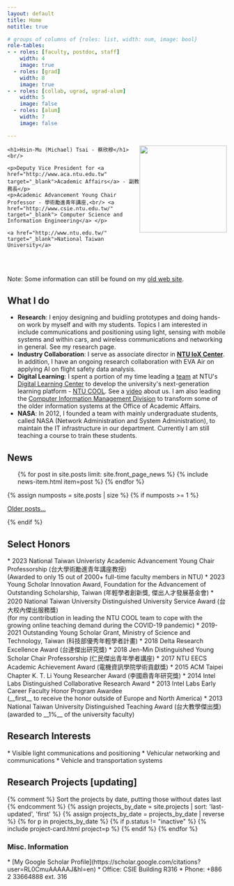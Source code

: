 ```yaml
---
layout: default
title: Home
notitle: true

# groups of columns of {roles: list, width: num, image: bool}
role-tables:
- - roles: [faculty, postdoc, staff]
    width: 4
    image: true
  - roles: [grad]
    width: 8
    image: true
- - roles: [collab, ugrad, ugrad-alum]
    width: 5
    image: false
  - roles: [alum]
    width: 7
    image: false

---
```




<div class="jumbotron"> 
    <!--<img src="img/people/proftsai.png" height=250 align="right"/>-->
   <img class="rounded-circle profile"          
             src="{{site.baseurl}}img/people/8602.jpg" style="float:right;height:200px;"/>

    <h1>Hsin-Mu (Michael) Tsai - 蔡欣穆</h1>
    <br/>

    <p>Deputy Vice President for <a href="http://www.aca.ntu.edu.tw" target="_blank">Academic Affairs</a> - 副教務長</p> 
    <p>Academic Advancement Young Chair Professor - 學術勵進青年講座,<br/> <a href="http://www.csie.ntu.edu.tw/" target="_blank"> Computer Science and Information Engineering</a> </p>
    
    <a href="http://www.ntu.edu.tw/" target="_blank">National Taiwan University</a>

<br/> 
<br/> 
</div>

Note: Some information can still be found on my <a href="http://www.csie.ntu.edu.tw/~hsinmu/wiki/">old web site</a>.

<h2> What I do </h2>

* __Research__: I enjoy designing and buidling prototypes and doing hands-on work by myself and with my students. Topics I am interested in include communications and positioning using light, sensing with mobile systems and within cars, and wireless communications and networking in general. See my research page. 
* __Industry Collaboration__: I serve as associate director in <a href="http://iox.ntu.edu.tw/" target="_blank">__NTU IoX Center__</a>. In addition, I have an ongoing research collaboration with EVA Air on applying AI on flight safety data analysis.
* __Digital Learning__: I spent a portion of my time leading a <a href="http://www.dlc.ntu.edu.tw/tech/">team</a> at NTU's <a href="http://dlc.ntu.edu.tw/">Digital Learning Center</a> to develop the university's next-generation learning platform - <a href="https://www.dlc.ntu.edu.tw/ntu-cool/">NTU COOL</a>. See a <a href="https://youtu.be/tW_Edaqv5BM">video</a> about us. I am also leading the <a href="https://www.aca.ntu.edu.tw/w/aca/CIMD">Computer Information Management Division</a> to transform some of the older information systems at the Office of Academic Affairs.
* __NASA__: In 2012, I founded a team with mainly undergraduate students, called NASA (Network Administration and System Administration), to maintain the IT infrastructure in our department. Currently I am still teaching a course to train these students.
 


<section>
    <h2>News</h2>
    <ul class="news list-unstyled">
        {% for post in site.posts limit: site.front_page_news %}
            {% include news-item.html item=post %}
        {% endfor %}
    </ul>
    {% assign numposts = site.posts | size %}
    {% if numposts >= 1 %}
        <p>
            <span class="fa fa-fw fa-history"></span>
            <a href="{{ site.baseurl }}blog.html">Older posts&hellip;</a>
        </p>
    {% endif %}
</section>






<h2> Select Honors </h2>
* 2023 National Taiwan Univeristy Academic Advancement Young Chair Professorship (台大學術勵進青年講座教授) <br/> (Awarded to only 15 out of 2000+ full-time faculty members in NTU)
* 2023 Young Scholar Innovation Award, Foundation for the Advancement of Outstanding Scholarship, Taiwan
 (年輕學者創新獎, 傑出人才發展基金會)
* 2020 National Taiwan University Distinguished University Service Award (台大校內傑出服務獎) <br/> (for my contribution in leading the NTU COOL team to cope with the growing online teaching demand during the COVID-19 pandemic)
* 2019-2021 Outstanding Young Scholar Grant, Ministry of Science and Technology, Taiwan (科技部優秀年輕學者計畫)
* 2018 Delta Research Excellence Award (台達傑出研究獎)
* 2018 Jen-Min Distinguished Young Scholar Chair Professorship (仁民傑出青年學者講座)
* 2017 NTU EECS Academic Achievement Award (電機資訊學院學術貢獻獎)
* 2015 ACM Taipei Chapter K. T. Li Young Researcher Award (李國鼎青年研究獎)
* 2014 Intel Labs Distinguished Collaborative Research Award 
* 2013 Intel Labs Early Career Faculty Honor Program Awardee <br/>
(__first__ to receive the honor outside of Europe and North America) 
* 2013 National Taiwan University Distinguished Teaching Award (台大教學傑出獎)<br/>
(awarded to __1%__ of the university faculty)


<h2> Research Interests </h2> 
* Visible light communications and positioning
* Vehicular networking and communications
* Vehicle and transportation systems


<section>
    <h2>Research Projects [updating] </h2>
    <div class="card-columns">
        {% comment %}
        Sort the projects by date, putting those without dates last
        {% endcomment %}
        {% assign projects_by_date = site.projects | sort: 'last-updated', 'first' %}
        {% assign projects_by_date = projects_by_date | reverse %}
        {% for p in projects_by_date %}
            {% if p.status != "inactive" %}
                {% include project-card.html project=p %}
            {% endif %}
        {% endfor %}
    </div>
</section>



<h3>Misc. Information</h3>
* [My Google Scholar Profile](https://scholar.google.com/citations?user=RL0CmuAAAAAJ&hl=en)
* Office: CSIE Building R316
* Phone: +886 2 33664888 ext. 316

<!--
<div id="people">
    <h2>People</h2>
    {% for role-table in page.role-tables %}
        <section class="people row justify-content-between">
            {% for role-column in role-table %}
                <div class="col-md-{{ role-column.width }}">
                    {% for role in role-column.roles %}
                        {% include role-people.html role=role image=role-column.image %}
                    {% endfor %}
                </div>
            {% endfor %}
        </section>
    {% endfor %}
</div>
-->

